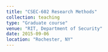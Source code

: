 ```yaml
---
title: "CSEC-602 Research Methods"
collection: teaching
type: "Graduate course"
venue: "RIT, Department of Security"
date: 2015-09-06
location: "Rochester, NY"
---
```


